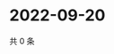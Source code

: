 # 2022-09-20

共 0 条

<!-- BEGIN WEIBO -->
<!-- 最后更新时间 Tue Sep 20 2022 20:11:24 GMT+0800 (China Standard Time) -->

<!-- END WEIBO -->

